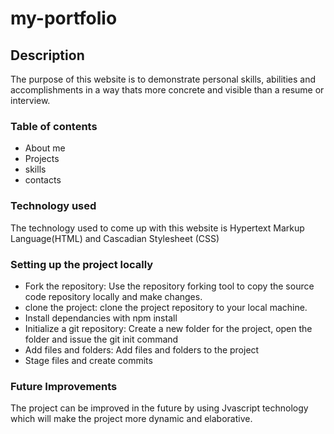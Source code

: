 # my-portfolio
## Description
The purpose of this website is to demonstrate personal skills, abilities and accomplishments in a way thats more concrete and visible than a resume or interview.
### Table of contents
* About me
* Projects
* skills
* contacts
### Technology used
The technology used to come up with this website is Hypertext Markup Language(HTML) and Cascadian Stylesheet (CSS)
### Setting up the project locally
* Fork the repository: Use the repository forking tool to copy the source code repository locally and make changes.
* clone the project: clone the project repository to your local machine.
* Install dependancies with npm install
* Initialize a git repository: Create a new folder for the project, open the folder and issue the git init command
* Add files and folders: Add files and folders to the project
* Stage files and create commits
### Future Improvements
The project can be improved in the future by using Jvascript technology which will make the project more dynamic and elaborative.


